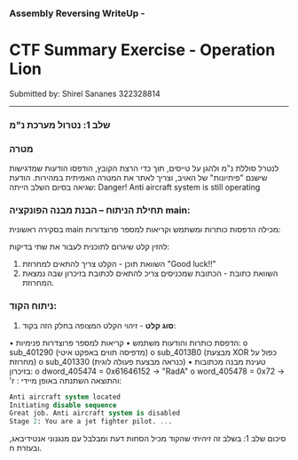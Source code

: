 ### Assembly Reversing WriteUp - 
# CTF Summary Exercise - Operation Lion 

Submitted by: Shirel Sananes 322328814
________________________________________________________________________________

### שלב 1: נטרול מערכת נ"מ

### **מטרה**

לנטרל סוללת נ"מ ולהגן על טייסים, תוך כדי הרצת הקובץ, הודפסו הודעות שמדגישות שישנם "פיתיונות" של האויב, וצריך לאתר את המטרה האמיתית במהירות.
הודעת שגיאה בסיום השלב הייתה: Danger! Anti aircraft system is still operating

### תחילת הניתוח – הבנת מבנה הפונקציה main: 
בסקירה ראשונית main מכילה הדפסות כותרות ומשתמש וקריאות למספר פרוצדורות:






להזין קלט שיגרום לתוכנית לעבור את שתי בדיקות:

1. השוואת תוכן - הקלט צריך להתאים למחרוזת "Good luck!!"
2. השוואת כתובת - הכתובת שמכניסים צריכ להתאים לכתובת בזיכרון שבה נמצאת המחרוזת. 

### ניתוח הקוד:
1. **סוג קלט** - זיהוי הקלט המצופה בחלק הזה בקוד:



•	הדפסת כותרות והודעות משתמש
•	קריאות למספר פרוצדרות פנימיות:
o	sub_401290 (מדפיסה תווים באפקט איטי)
o	sub_4013B0 (מבצעת XOR כפול על מחרוזת)
o	sub_401330 (כנראה מבצעת פעולה לוגית)
•	טעינת מבנה מכתובות בזיכרון: 
o	dword_405474 = 0x61646152 → "RadA"
o	word_405478 = 0x72 → 'r
:
והתוצאה השתנתה באופן מיידי:
```sql
Anti aircraft system located
Initiating disable sequence
Great job. Anti aircraft system is disabled
Stage 2: You are a jet fighter pilot. ...
```

סיכום שלב 1: 
בשלב זה זיהיתי שהקוד מכיל הסחות דעת ומבלבל עם מנגנוני אנטידיבאג, ובעזרת ח.




